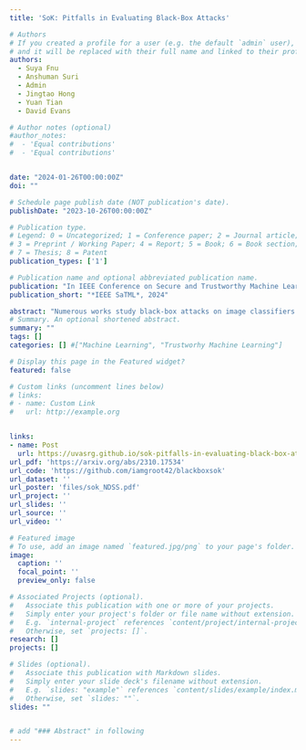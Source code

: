 ```yaml
---
title: 'SoK: Pitfalls in Evaluating Black-Box Attacks'

# Authors
# If you created a profile for a user (e.g. the default `admin` user), write the username (folder name) here
# and it will be replaced with their full name and linked to their profile.
authors:
  - Suya Fnu
  - Anshuman Suri
  - Admin
  - Jingtao Hong
  - Yuan Tian
  - David Evans 

# Author notes (optional)
#author_notes:
#  - 'Equal contributions'
#  - 'Equal contributions'


date: "2024-01-26T00:00:00Z"
doi: ""

# Schedule page publish date (NOT publication's date).
publishDate: "2023-10-26T00:00:00Z"

# Publication type.
# Legend: 0 = Uncategorized; 1 = Conference paper; 2 = Journal article;
# 3 = Preprint / Working Paper; 4 = Report; 5 = Book; 6 = Book section;
# 7 = Thesis; 8 = Patent
publication_types: ['1']

# Publication name and optional abbreviated publication name.
publication: "In IEEE Conference on Secure and Trustworthy Machine Learning (SaTML), 2024"
publication_short: "*IEEE SaTML*, 2024" 

abstract: "Numerous works study black-box attacks on image classifiers. However, these works make different assumptions on the adversary's knowledge and current literature lacks a cohesive organization centered around the threat model. To systematize knowledge in this area, we propose a taxonomy over the threat space spanning the axes of feedback granularity, the access of interactive queries, and the quality and quantity of the auxiliary data available to the attacker. Our new taxonomy provides three key insights. 1) Despite extensive literature, numerous under-explored threat spaces exist, which cannot be trivially solved by adapting techniques from well-explored settings. We demonstrate this by establishing a new state-of-the-art in the less-studied setting of access to top-k confidence scores by adapting techniques from well-explored settings of accessing the complete confidence vector, but show how it still falls short of the more restrictive setting that only obtains the prediction label, highlighting the need for more research. 2) Identification the threat model of different attacks uncovers stronger baselines that challenge prior state-of-the-art claims. We demonstrate this by enhancing an initially weaker baseline (under interactive query access) via surrogate models, effectively overturning claims in the respective paper. 3) Our taxonomy reveals interactions between attacker knowledge that connect well to related areas, such as model inversion and extraction attacks. We discuss how advances in other areas can enable potentially stronger black-box attacks. Finally, we emphasize the need for a more realistic assessment of attack success by factoring in local attack runtime. This approach reveals the potential for certain attacks to achieve notably higher success rates and the need to evaluate attacks in diverse and harder settings, highlighting the need for better selection criteria."
# Summary. An optional shortened abstract.
summary: ""
tags: []
categories: [] #["Machine Learning", "Trustworhy Machine Learning"]

# Display this page in the Featured widget?
featured: false

# Custom links (uncomment lines below)
# links:
# - name: Custom Link
#   url: http://example.org


links:
- name: Post
  url: https://uvasrg.github.io/sok-pitfalls-in-evaluating-black-box-attacks/
url_pdf: 'https://arxiv.org/abs/2310.17534'
url_code: 'https://github.com/iamgroot42/blackboxsok'
url_dataset: ''
url_poster: 'files/sok_NDSS.pdf'
url_project: ''
url_slides: ''
url_source: ''
url_video: ''

# Featured image
# To use, add an image named `featured.jpg/png` to your page's folder.
image:
  caption: ''
  focal_point: ''
  preview_only: false

# Associated Projects (optional).
#   Associate this publication with one or more of your projects.
#   Simply enter your project's folder or file name without extension.
#   E.g. `internal-project` references `content/project/internal-project/index.md`.
#   Otherwise, set `projects: []`.
research: []
projects: []

# Slides (optional).
#   Associate this publication with Markdown slides.
#   Simply enter your slide deck's filename without extension.
#   E.g. `slides: "example"` references `content/slides/example/index.md`.
#   Otherwise, set `slides: ""`.
slides: ""


# add "### Abstract" in following
---
```

<style>body {text-align: justify}</style>

